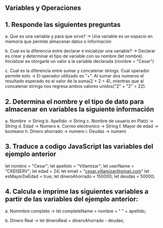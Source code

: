 ## Variables y Operaciones

## 1. Responde las siguientes preguntas

a. Que es una variable y para que sirve? -> Una variable es un espacio en memoria que permite almacenar datos o información

b. Cual es la diferencia entre declarar e inicializar una variable? -> Declarar es crear y determinar el tipo de variable con su nombre (let nombre). Inicializar es otorgarle un valor a la variable declarada (nombre = "Cesar")

c. Cual es la diferencia entre sumar y concatenar strings. Cual operador permite esto -> El operador utilizado es "+". Al sumar dos numeros el resultado esperado es el valor de la suma(2 + 2 = 4), mientras que al concatenar strings nos regresa ambos valores unidos("2" + "2" = 22).

## 2. Determina el nombre y el tipo de dato para almacenar en variables la siguiente información

a. Nombre -> String
b. Apellido -> String
c. Nombre de usuario en Platzi -> String
d. Edad -> Numero
e. Correo electronico -> String
f. Mayor de edad -> booleano
h. Dinero ahorrado -> numero
i. Deudas -> numero

## 3. Traduce a codigo JavaScript las variables del ejemplo anterior

let nombre = "Cesar";
let apellido = "Villamizar";
let userName = "CKEISERV";
let edad = 24;
let email = "cesar.villamizar@gmail.com"
let esMayorDeEdad = true;
let dineroAhorrado = 150000;
let deudas = 50000;

## 4. Calcula e imprime las siguientes variables a partir de las variables del ejemplo anterior:

a. Nommbre completo ->
let completeName = nombre + " " + apellido;

b. Dinero Real ->
let dineroReal = dineroAhorrado - deudas;
